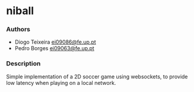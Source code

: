 niball
======

### Authors
  * Diogo Teixeira <ei09086@fe.up.pt>
  * Pedro Borges <ei09063@fe.up.pt>

### Description
Simple implementation of a 2D soccer game using websockets, to provide low
latency when playing on a local network.
